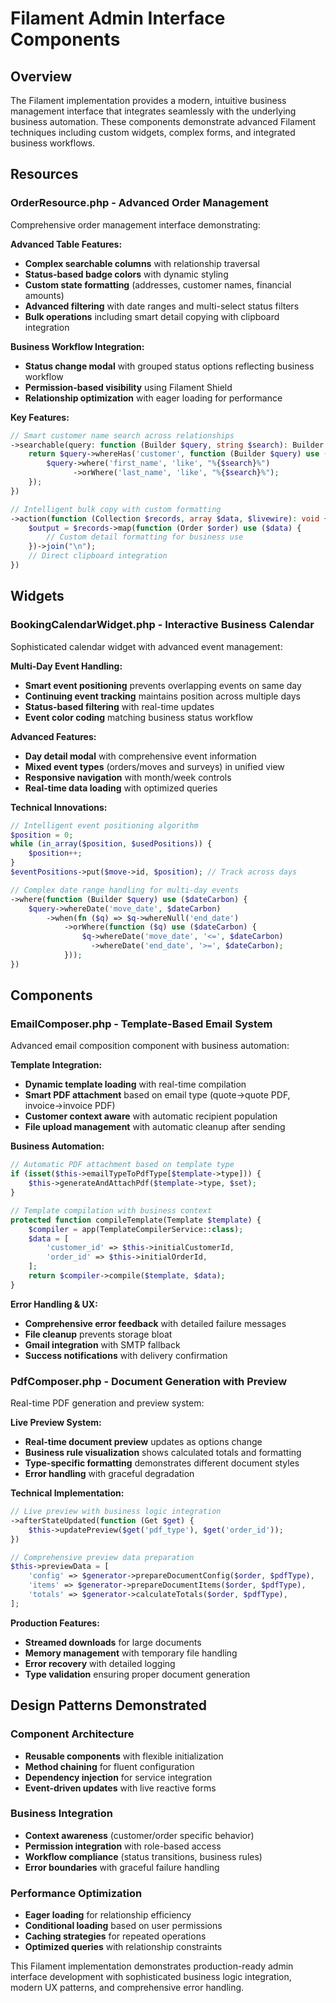 # Filament Admin Interface Components

## Overview

The Filament implementation provides a modern, intuitive business management interface that integrates seamlessly with the underlying business automation. These components demonstrate advanced Filament techniques including custom widgets, complex forms, and integrated business workflows.

## Resources

### OrderResource.php - Advanced Order Management

Comprehensive order management interface demonstrating:

**Advanced Table Features:**

- **Complex searchable columns** with relationship traversal
- **Status-based badge colors** with dynamic styling
- **Custom state formatting** (addresses, customer names, financial amounts)
- **Advanced filtering** with date ranges and multi-select status filters
- **Bulk operations** including smart detail copying with clipboard integration

**Business Workflow Integration:**

- **Status change modal** with grouped status options reflecting business workflow
- **Permission-based visibility** using Filament Shield
- **Relationship optimization** with eager loading for performance

**Key Features:**

```php
// Smart customer name search across relationships
->searchable(query: function (Builder $query, string $search): Builder {
    return $query->whereHas('customer', function (Builder $query) use ($search) {
        $query->where('first_name', 'like', "%{$search}%")
              ->orWhere('last_name', 'like', "%{$search}%");
    });
})

// Intelligent bulk copy with custom formatting
->action(function (Collection $records, array $data, $livewire): void {
    $output = $records->map(function (Order $order) use ($data) {
        // Custom detail formatting for business use
    })->join("\n");
    // Direct clipboard integration
})
```

## Widgets

### BookingCalendarWidget.php - Interactive Business Calendar

Sophisticated calendar widget with advanced event management:

**Multi-Day Event Handling:**

- **Smart event positioning** prevents overlapping events on same day
- **Continuing event tracking** maintains position across multiple days
- **Status-based filtering** with real-time updates
- **Event color coding** matching business status workflow

**Advanced Features:**

- **Day detail modal** with comprehensive event information
- **Mixed event types** (orders/moves and surveys) in unified view
- **Responsive navigation** with month/week controls
- **Real-time data loading** with optimized queries

**Technical Innovations:**

```php
// Intelligent event positioning algorithm
$position = 0;
while (in_array($position, $usedPositions)) {
    $position++;
}
$eventPositions->put($move->id, $position); // Track across days

// Complex date range handling for multi-day events
->where(function (Builder $query) use ($dateCarbon) {
    $query->whereDate('move_date', $dateCarbon)
        ->when(fn ($q) => $q->whereNull('end_date')
            ->orWhere(function ($q) use ($dateCarbon) {
                $q->whereDate('move_date', '<=', $dateCarbon)
                  ->whereDate('end_date', '>=', $dateCarbon);
            }));
})
```

## Components

### EmailComposer.php - Template-Based Email System

Advanced email composition component with business automation:

**Template Integration:**

- **Dynamic template loading** with real-time compilation
- **Smart PDF attachment** based on email type (quote→quote PDF, invoice→invoice PDF)
- **Customer context aware** with automatic recipient population
- **File upload management** with automatic cleanup after sending

**Business Automation:**

```php
// Automatic PDF attachment based on template type
if (isset($this->emailTypeToPdfType[$template->type])) {
    $this->generateAndAttachPdf($template->type, $set);
}

// Template compilation with business context
protected function compileTemplate(Template $template) {
    $compiler = app(TemplateCompilerService::class);
    $data = [
        'customer_id' => $this->initialCustomerId,
        'order_id' => $this->initialOrderId,
    ];
    return $compiler->compile($template, $data);
}
```

**Error Handling & UX:**

- **Comprehensive error feedback** with detailed failure messages
- **File cleanup** prevents storage bloat
- **Gmail integration** with SMTP fallback
- **Success notifications** with delivery confirmation

### PdfComposer.php - Document Generation with Preview

Real-time PDF generation and preview system:

**Live Preview System:**

- **Real-time document preview** updates as options change
- **Business rule visualization** shows calculated totals and formatting
- **Type-specific formatting** demonstrates different document styles
- **Error handling** with graceful degradation

**Technical Implementation:**

```php
// Live preview with business logic integration
->afterStateUpdated(function (Get $get) {
    $this->updatePreview($get('pdf_type'), $get('order_id'));
})

// Comprehensive preview data preparation
$this->previewData = [
    'config' => $generator->prepareDocumentConfig($order, $pdfType),
    'items' => $generator->prepareDocumentItems($order, $pdfType),
    'totals' => $generator->calculateTotals($order, $pdfType),
];
```

**Production Features:**

- **Streamed downloads** for large documents
- **Memory management** with temporary file handling
- **Error recovery** with detailed logging
- **Type validation** ensuring proper document generation

## Design Patterns Demonstrated

### Component Architecture

- **Reusable components** with flexible initialization
- **Method chaining** for fluent configuration
- **Dependency injection** for service integration
- **Event-driven updates** with live reactive forms

### Business Integration

- **Context awareness** (customer/order specific behavior)
- **Permission integration** with role-based access
- **Workflow compliance** (status transitions, business rules)
- **Error boundaries** with graceful failure handling

### Performance Optimization

- **Eager loading** for relationship efficiency
- **Conditional loading** based on user permissions
- **Caching strategies** for repeated operations
- **Optimized queries** with relationship constraints

This Filament implementation demonstrates production-ready admin interface development with sophisticated business logic integration, modern UX patterns, and comprehensive error handling.
